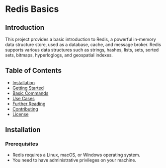# Redis Basics

## Introduction

This project provides a basic introduction to Redis, a powerful in-memory data structure store, used as a database, cache, and message broker. Redis supports various data structures such as strings, hashes, lists, sets, sorted sets, bitmaps, hyperloglogs, and geospatial indexes.

## Table of Contents

- [Installation](#installation)
- [Getting Started](#getting-started)
- [Basic Commands](#basic-commands)
- [Use Cases](#use-cases)
- [Further Reading](#further-reading)
- [Contributing](#contributing)
- [License](#license)

## Installation

### Prerequisites

- Redis requires a Linux, macOS, or Windows operating system.
- You need to have administrative privileges on your machine.
